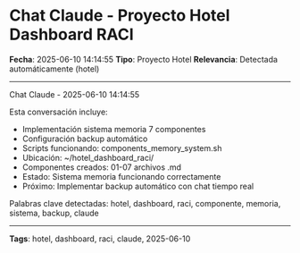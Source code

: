 # Chat Claude - Proyecto Hotel Dashboard RACI
**Fecha**: 2025-06-10 14:14:55
**Tipo**: Proyecto Hotel
**Relevancia**: Detectada automáticamente (hotel)

---

Chat Claude - 2025-06-10 14:14:55

Esta conversación incluye:
- Implementación sistema memoria 7 componentes
- Configuración backup automático
- Scripts funcionando: components_memory_system.sh
- Ubicación: ~/hotel_dashboard_raci/
- Componentes creados: 01-07 archivos .md
- Estado: Sistema memoria funcionando correctamente
- Próximo: Implementar backup automático con chat tiempo real

Palabras clave detectadas: hotel, dashboard, raci, componente, memoria, sistema, backup, claude

---

**Tags**: hotel, dashboard, raci, claude, 2025-06-10
